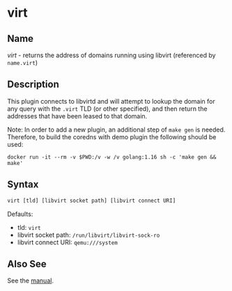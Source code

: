 # virt

## Name

*virt* - returns the address of domains running using libvirt (referenced by `name.virt`)

## Description

This plugin connects to libvirtd and will attempt to lookup the domain for any query with the
`.virt` TLD (or other specified), and then return the addresses that have been leased to that
domain.

Note: In order to add a new plugin, an additional step of `make gen` is needed. Therefore,
to build the coredns with demo plugin the following should be used:
```
docker run -it --rm -v $PWD:/v -w /v golang:1.16 sh -c 'make gen && make'
```

## Syntax

~~~ txt
virt [tld] [libvirt socket path] [libvirt connect URI]
~~~

Defaults:
- tld: `virt`
- libvirt socket path: `/run/libvirt/libvirt-sock-ro`
- libvirt connect URI: `qemu:///system`

## Also See

See the [manual](https://coredns.io/manual).
